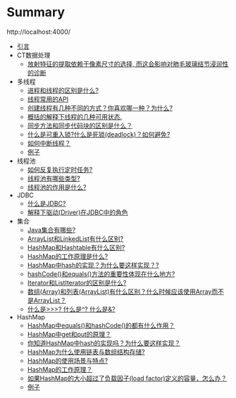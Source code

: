 # Summary

http://localhost:4000/

* [引言](README.md)
* CT数据处理
    * [放射特征的提取依赖于像素尺寸的选择, 而这会影响对肺毛玻璃结节浸润性的诊断](CT数据处理/肺毛玻璃结节浸润性的诊断.md)
* 多线程
    * [进程和线程的区别是什么?](多线程/进程和线程的区别是什么.md)
    * [线程常用的API](多线程/线程常用的API.md)
    * [创建线程有几种不同的方式？你喜欢哪一种？为什么?](多线程/创建线程有哪些方式.md)
    * [概括的解释下线程的几种可用状态.](多线程/概括的解释下线程的几种可用状态.md)
    * [同步方法和同步代码块的区别是什么？](多线程/5.md)
    * [什么是可重入锁?什么是死锁(deadlock)？如何避免?](多线程/什么是死锁.md)
    * [如何中断线程？](多线程/如何中断线程.md)
    * [例子](多线程/7.md)
* 线程池
    * [如何反复执行定时任务?](线程池/如何反复执行定时任务.md)
    * [线程池有哪些类型?](线程池/线程池有哪些类型.md)
    * [线程池的作用是什么?](线程池/线程池的作用是什么.md)
* JDBC
    * [什么是JDBC?](JDBC/什么是JDBC.md)
    * [解释下驱动(Driver)在JDBC中的角色](JDBC/解释下驱动在JDBC中的角色.md)
* 集合
    * [Java集合有哪些?](集合/Java集合有哪些.md)
    * [ArrayList和LinkedList有什么区别?](集合/ArrayList和LinkedList有什么区别.md)
    * [HashMap和Hashtable有什么区别?](集合/HashMap和Hashtable有什么区别.md)
    * [HashMap的工作原理是什么?](集合/Java中的HashMap的工作原理是什么.md)
    * [HashMap中hash的实现？为什么要这样实现？?](集合/HashMap中hash的实现.md)
    * [hashCode()和equals()方法的重要性体现在什么地方?](集合/hashCode和equals方法的重要性体现在什么地方.md)
    * [Iterator和ListIterator的区别是什么?](集合/Iterator和ListIterator的区别是什么.md)
    * [数组(Array)和列表(ArrayList)有什么区别？什么时候应该使用Array而不是ArrayList？](集合/Array和ArrayList有什么区别.md)
    * [什么是>>>? 什么是^? 什么是&?](集合/运算符.md)
* HashMap   
    * [HashMap中equals()和hashCode()的都有什么作用？](HashMap/HashMap中equals和hashCode方法.md)
    * [HashMap中get和put的原理？](HashMap/HashMap中get和put的原理.md)
    * [你知道HashMap中hash的实现吗？为什么要这样实现？](HashMap/HashMap中hash的实现.md)
    * [HashMap为什么使用链表与数组结构存储?](HashMap/HashMap为什么使用链表与数组结构存储.md)
    * [HashMap的使用场景与特点?](HashMap/HashMap的使用场景与特点.md)
    * [HashMap的工作原理？](HashMap/HashMap的工作原理.md)
    * [如果HashMap的大小超过了负载因子(load factor)定义的容量，怎么办？](HashMap/如果HashMap的大小超过了负载因子定义的容量怎么办.md)
    * [例子](HashMap/例子.md)



